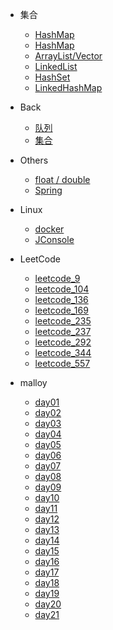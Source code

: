 - 集合

  - [HashMap](collections/HashMap0.md)
  - [HashMap](collections/HashMap1.md)
  - [ArrayList/Vector](collections/ArrayList.md)
  - [LinkedList](collections/LinkedList.md)
  - [HashSet](collections/HashSet.md)
  - [LinkedHashMap](collections/LinkedHashMap.md)
- Back
  - [队列](back/queue.md)
  - [集合](back/set.md)
- Others
  - [float / double](others/float_double.md)
  - [Spring](others/spring.md)
- Linux
  - [docker](linux/docker.md)
  - [JConsole](linux/jconsole.md)
- LeetCode
  - [leetcode_9](leetcode/leetcode_9.md)
  - [leetcode_104](leetcode/leetcode_104.md)
  - [leetcode_136](leetcode/leetcode_136.md)
  - [leetcode_169](leetcode/leetcode_169.md)
  - [leetcode_235](leetcode/leetcode_235.md)
  - [leetcode_237](leetcode/leetcode_237.md)
  - [leetcode_292](leetcode/leetcode_292.md)
  - [leetcode_344](leetcode/leetcode_344.md)
  - [leetcode_557](leetcode/leetcode_577.md)
- malloy
  - [day01](malloy/day01.md)
  - [day02](malloy/day02.md)
  - [day03](malloy/day03.md)
  - [day04](malloy/day04.md)
  - [day05](malloy/day05.md)
  - [day06](malloy/day06.md)
  - [day07](malloy/day07.md)
  - [day08](malloy/day08.md)
  - [day09](malloy/day09.md)
  - [day10](malloy/day10.md)
  - [day11](malloy/day11.md)
  - [day12](malloy/day12.md)
  - [day13](malloy/day13.md)
  - [day14](malloy/day14.md)
  - [day15](malloy/day15.md)
  - [day16](malloy/day16.md)
  - [day17](malloy/day17.md)
  - [day18](malloy/day18.md)
  - [day19](malloy/day19.md)
  - [day20](malloy/day20.md)
  - [day21](malloy/day21.md)

